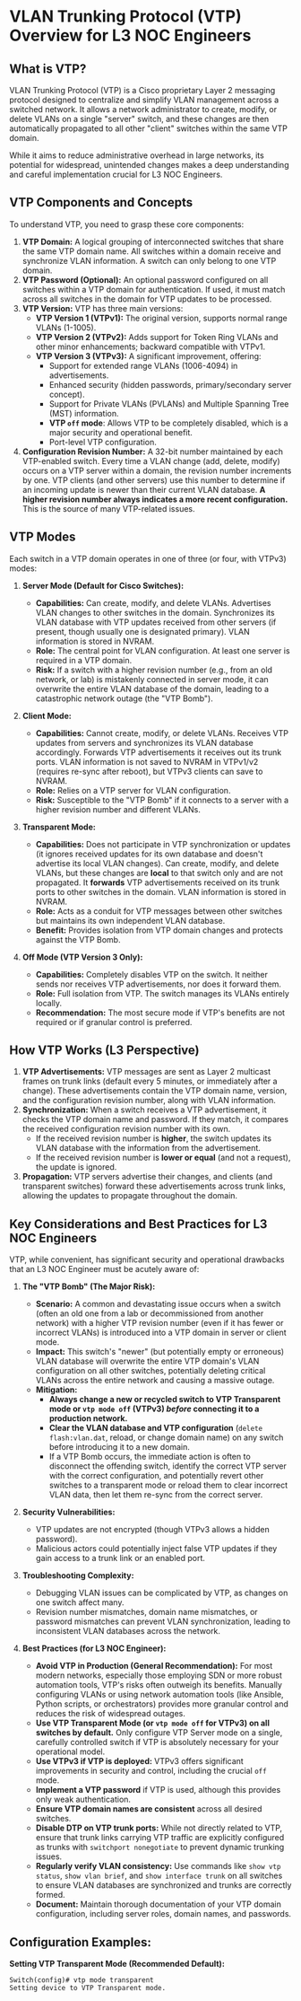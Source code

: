 # VLAN Trunking Protocol (VTP) Overview for L3 NOC Engineers

## What is VTP?

VLAN Trunking Protocol (VTP) is a Cisco proprietary Layer 2 messaging protocol designed to centralize and simplify VLAN management across a switched network. It allows a network administrator to create, modify, or delete VLANs on a single "server" switch, and these changes are then automatically propagated to all other "client" switches within the same VTP domain.

While it aims to reduce administrative overhead in large networks, its potential for widespread, unintended changes makes a deep understanding and careful implementation crucial for L3 NOC Engineers.

## VTP Components and Concepts

To understand VTP, you need to grasp these core components:

1.  **VTP Domain:** A logical grouping of interconnected switches that share the same VTP domain name. All switches within a domain receive and synchronize VLAN information. A switch can only belong to one VTP domain.
2.  **VTP Password (Optional):** An optional password configured on all switches within a VTP domain for authentication. If used, it must match across all switches in the domain for VTP updates to be processed.
3.  **VTP Version:** VTP has three main versions:
    * **VTP Version 1 (VTPv1):** The original version, supports normal range VLANs (1-1005).
    * **VTP Version 2 (VTPv2):** Adds support for Token Ring VLANs and other minor enhancements; backward compatible with VTPv1.
    * **VTP Version 3 (VTPv3):** A significant improvement, offering:
        * Support for extended range VLANs (1006-4094) in advertisements.
        * Enhanced security (hidden passwords, primary/secondary server concept).
        * Support for Private VLANs (PVLANs) and Multiple Spanning Tree (MST) information.
        * **VTP `off` mode**: Allows VTP to be completely disabled, which is a major security and operational benefit.
        * Port-level VTP configuration.
4.  **Configuration Revision Number:** A 32-bit number maintained by each VTP-enabled switch. Every time a VLAN change (add, delete, modify) occurs on a VTP server within a domain, the revision number increments by one. VTP clients (and other servers) use this number to determine if an incoming update is newer than their current VLAN database. **A higher revision number always indicates a more recent configuration.** This is the source of many VTP-related issues.

## VTP Modes

Each switch in a VTP domain operates in one of three (or four, with VTPv3) modes:

1.  **Server Mode (Default for Cisco Switches):**
    * **Capabilities:** Can create, modify, and delete VLANs. Advertises VLAN changes to other switches in the domain. Synchronizes its VLAN database with VTP updates received from other servers (if present, though usually one is designated primary). VLAN information is stored in NVRAM.
    * **Role:** The central point for VLAN configuration. At least one server is required in a VTP domain.
    * **Risk:** If a switch with a higher revision number (e.g., from an old network, or lab) is mistakenly connected in server mode, it can overwrite the entire VLAN database of the domain, leading to a catastrophic network outage (the "VTP Bomb").

2.  **Client Mode:**
    * **Capabilities:** Cannot create, modify, or delete VLANs. Receives VTP updates from servers and synchronizes its VLAN database accordingly. Forwards VTP advertisements it receives out its trunk ports. VLAN information is not saved to NVRAM in VTPv1/v2 (requires re-sync after reboot), but VTPv3 clients can save to NVRAM.
    * **Role:** Relies on a VTP server for VLAN configuration.
    * **Risk:** Susceptible to the "VTP Bomb" if it connects to a server with a higher revision number and different VLANs.

3.  **Transparent Mode:**
    * **Capabilities:** Does not participate in VTP synchronization or updates (it ignores received updates for its own database and doesn't advertise its local VLAN changes). Can create, modify, and delete VLANs, but these changes are **local** to that switch only and are not propagated. It **forwards** VTP advertisements received on its trunk ports to other switches in the domain. VLAN information is stored in NVRAM.
    * **Role:** Acts as a conduit for VTP messages between other switches but maintains its own independent VLAN database.
    * **Benefit:** Provides isolation from VTP domain changes and protects against the VTP Bomb.

4.  **Off Mode (VTP Version 3 Only):**
    * **Capabilities:** Completely disables VTP on the switch. It neither sends nor receives VTP advertisements, nor does it forward them.
    * **Role:** Full isolation from VTP. The switch manages its VLANs entirely locally.
    * **Recommendation:** The most secure mode if VTP's benefits are not required or if granular control is preferred.

## How VTP Works (L3 Perspective)

1.  **VTP Advertisements:** VTP messages are sent as Layer 2 multicast frames on trunk links (default every 5 minutes, or immediately after a change). These advertisements contain the VTP domain name, version, and the configuration revision number, along with VLAN information.
2.  **Synchronization:** When a switch receives a VTP advertisement, it checks the VTP domain name and password. If they match, it compares the received configuration revision number with its own.
    * If the received revision number is **higher**, the switch updates its VLAN database with the information from the advertisement.
    * If the received revision number is **lower or equal** (and not a request), the update is ignored.
3.  **Propagation:** VTP servers advertise their changes, and clients (and transparent switches) forward these advertisements across trunk links, allowing the updates to propagate throughout the domain.

## Key Considerations and Best Practices for L3 NOC Engineers

VTP, while convenient, has significant security and operational drawbacks that an L3 NOC Engineer must be acutely aware of:

1.  **The "VTP Bomb" (The Major Risk):**
    * **Scenario:** A common and devastating issue occurs when a switch (often an old one from a lab or decommissioned from another network) with a higher VTP revision number (even if it has fewer or incorrect VLANs) is introduced into a VTP domain in server or client mode.
    * **Impact:** This switch's "newer" (but potentially empty or erroneous) VLAN database will overwrite the entire VTP domain's VLAN configuration on all other switches, potentially deleting critical VLANs across the entire network and causing a massive outage.
    * **Mitigation:**
        * **Always change a new or recycled switch to VTP Transparent mode or `vtp mode off` (VTPv3) *before* connecting it to a production network.**
        * **Clear the VLAN database and VTP configuration** (`delete flash:vlan.dat`, reload, or change domain name) on any switch before introducing it to a new domain.
        * If a VTP Bomb occurs, the immediate action is often to disconnect the offending switch, identify the correct VTP server with the correct configuration, and potentially revert other switches to a transparent mode or reload them to clear incorrect VLAN data, then let them re-sync from the correct server.

2.  **Security Vulnerabilities:**
    * VTP updates are not encrypted (though VTPv3 allows a hidden password).
    * Malicious actors could potentially inject false VTP updates if they gain access to a trunk link or an enabled port.

3.  **Troubleshooting Complexity:**
    * Debugging VLAN issues can be complicated by VTP, as changes on one switch affect many.
    * Revision number mismatches, domain name mismatches, or password mismatches can prevent VLAN synchronization, leading to inconsistent VLAN databases across the network.

4.  **Best Practices (for L3 NOC Engineer):**
    * **Avoid VTP in Production (General Recommendation):** For most modern networks, especially those employing SDN or more robust automation tools, VTP's risks often outweigh its benefits. Manually configuring VLANs or using network automation tools (like Ansible, Python scripts, or orchestrators) provides more granular control and reduces the risk of widespread outages.
    * **Use VTP Transparent Mode (or `vtp mode off` for VTPv3) on all switches by default.** Only configure VTP Server mode on a single, carefully controlled switch if VTP is absolutely necessary for your operational model.
    * **Use VTPv3 if VTP is deployed:** VTPv3 offers significant improvements in security and control, including the crucial `off` mode.
    * **Implement a VTP password** if VTP is used, although this provides only weak authentication.
    * **Ensure VTP domain names are consistent** across all desired switches.
    * **Disable DTP on VTP trunk ports:** While not directly related to VTP, ensure that trunk links carrying VTP traffic are explicitly configured as trunks with `switchport nonegotiate` to prevent dynamic trunking issues.
    * **Regularly verify VLAN consistency:** Use commands like `show vtp status`, `show vlan brief`, and `show interface trunk` on all switches to ensure VLAN databases are synchronized and trunks are correctly formed.
    * **Document:** Maintain thorough documentation of your VTP domain configuration, including server roles, domain names, and passwords.

## Configuration Examples:

**Setting VTP Transparent Mode (Recommended Default):**

```cisco
Switch(config)# vtp mode transparent
Setting device to VTP Transparent mode.
